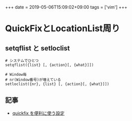 +++
date = 2019-05-06T15:09:02+09:00
tags = ['vim']
+++

# QuickFixとLocationList周り

## setqflist と setloclist

```
# システムでひとつ
setqflist({list} [, {action}[, {what}]])

# Window毎
# nr(Window番号)が増えている
setloclist({nr}, {list} [, {action}[, {what}]])
```

## 記事
* [quickfix を便利に使う設定](https://thinca.hatenablog.com/entry/20130708/1373210009)

